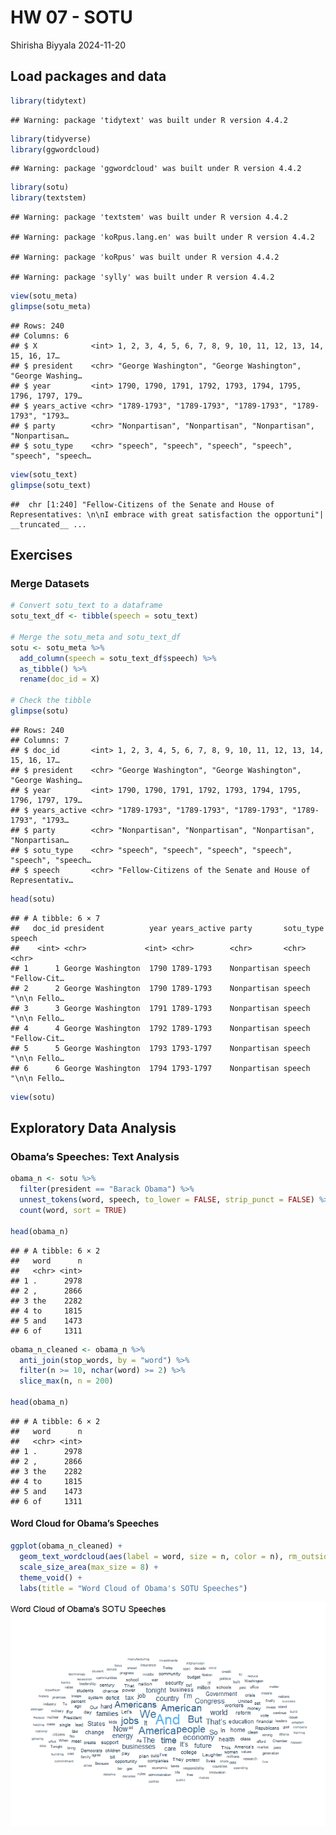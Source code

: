 HW 07 - SOTU
================
Shirisha Biyyala
2024-11-20

## Load packages and data

``` r
library(tidytext)
```

    ## Warning: package 'tidytext' was built under R version 4.4.2

``` r
library(tidyverse)
library(ggwordcloud)
```

    ## Warning: package 'ggwordcloud' was built under R version 4.4.2

``` r
library(sotu)
library(textstem)
```

    ## Warning: package 'textstem' was built under R version 4.4.2

    ## Warning: package 'koRpus.lang.en' was built under R version 4.4.2

    ## Warning: package 'koRpus' was built under R version 4.4.2

    ## Warning: package 'sylly' was built under R version 4.4.2

``` r
view(sotu_meta)
glimpse(sotu_meta)
```

    ## Rows: 240
    ## Columns: 6
    ## $ X            <int> 1, 2, 3, 4, 5, 6, 7, 8, 9, 10, 11, 12, 13, 14, 15, 16, 17…
    ## $ president    <chr> "George Washington", "George Washington", "George Washing…
    ## $ year         <int> 1790, 1790, 1791, 1792, 1793, 1794, 1795, 1796, 1797, 179…
    ## $ years_active <chr> "1789-1793", "1789-1793", "1789-1793", "1789-1793", "1793…
    ## $ party        <chr> "Nonpartisan", "Nonpartisan", "Nonpartisan", "Nonpartisan…
    ## $ sotu_type    <chr> "speech", "speech", "speech", "speech", "speech", "speech…

``` r
view(sotu_text)
glimpse(sotu_text)
```

    ##  chr [1:240] "Fellow-Citizens of the Senate and House of Representatives: \n\nI embrace with great satisfaction the opportuni"| __truncated__ ...

## Exercises

### Merge Datasets

``` r
# Convert sotu_text to a dataframe
sotu_text_df <- tibble(speech = sotu_text)

# Merge the sotu_meta and sotu_text_df
sotu <- sotu_meta %>%
  add_column(speech = sotu_text_df$speech) %>%
  as_tibble() %>%
  rename(doc_id = X)

# Check the tibble
glimpse(sotu)
```

    ## Rows: 240
    ## Columns: 7
    ## $ doc_id       <int> 1, 2, 3, 4, 5, 6, 7, 8, 9, 10, 11, 12, 13, 14, 15, 16, 17…
    ## $ president    <chr> "George Washington", "George Washington", "George Washing…
    ## $ year         <int> 1790, 1790, 1791, 1792, 1793, 1794, 1795, 1796, 1797, 179…
    ## $ years_active <chr> "1789-1793", "1789-1793", "1789-1793", "1789-1793", "1793…
    ## $ party        <chr> "Nonpartisan", "Nonpartisan", "Nonpartisan", "Nonpartisan…
    ## $ sotu_type    <chr> "speech", "speech", "speech", "speech", "speech", "speech…
    ## $ speech       <chr> "Fellow-Citizens of the Senate and House of Representativ…

``` r
head(sotu)
```

    ## # A tibble: 6 × 7
    ##   doc_id president          year years_active party       sotu_type speech      
    ##    <int> <chr>             <int> <chr>        <chr>       <chr>     <chr>       
    ## 1      1 George Washington  1790 1789-1793    Nonpartisan speech    "Fellow-Cit…
    ## 2      2 George Washington  1790 1789-1793    Nonpartisan speech    "\n\n Fello…
    ## 3      3 George Washington  1791 1789-1793    Nonpartisan speech    "\n\n Fello…
    ## 4      4 George Washington  1792 1789-1793    Nonpartisan speech    "Fellow-Cit…
    ## 5      5 George Washington  1793 1793-1797    Nonpartisan speech    "\n\n Fello…
    ## 6      6 George Washington  1794 1793-1797    Nonpartisan speech    "\n\n Fello…

``` r
view(sotu)
```

## Exploratory Data Analysis

### Obama’s Speeches: Text Analysis

``` r
obama_n <- sotu %>%
  filter(president == "Barack Obama") %>%
  unnest_tokens(word, speech, to_lower = FALSE, strip_punct = FALSE) %>%
  count(word, sort = TRUE)

head(obama_n)
```

    ## # A tibble: 6 × 2
    ##   word      n
    ##   <chr> <int>
    ## 1 .      2978
    ## 2 ,      2866
    ## 3 the    2282
    ## 4 to     1815
    ## 5 and    1473
    ## 6 of     1311

``` r
obama_n_cleaned <- obama_n %>%
  anti_join(stop_words, by = "word") %>%
  filter(n >= 10, nchar(word) >= 2) %>%
  slice_max(n, n = 200)

head(obama_n)
```

    ## # A tibble: 6 × 2
    ##   word      n
    ##   <chr> <int>
    ## 1 .      2978
    ## 2 ,      2866
    ## 3 the    2282
    ## 4 to     1815
    ## 5 and    1473
    ## 6 of     1311

#### Word Cloud for Obama’s Speeches

``` r
ggplot(obama_n_cleaned) +
  geom_text_wordcloud(aes(label = word, size = n, color = n), rm_outside = TRUE) +
  scale_size_area(max_size = 8) +
  theme_void() +
  labs(title = "Word Cloud of Obama's SOTU Speeches")
```

![](hw07_files/figure-gfm/plot-word-cloud-1.png)<!-- -->

